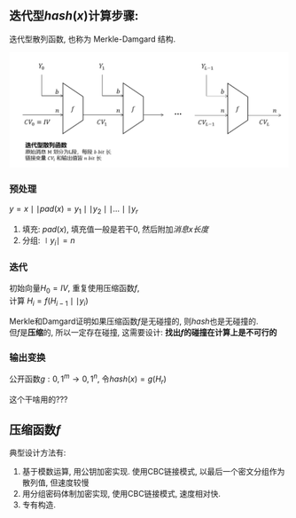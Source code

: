 ## 迭代型$hash(x)$计算步骤:

迭代型散列函数, 也称为 Merkle-Damgard 结构.

![|500](../../attach/Pasted%20image%2020230514173118.png)

### 预处理


$y=x\mid\mid pad(x)=y_{1}\mid\mid y_{2}\mid\mid\dots\mid\mid y_{r}$

1. 填充: $pad(x)$, 填充值一般是若干0, 然后附加*消息x长度*
2. 分组: $\mid y_{i}\mid =n$

### 迭代

初始向量$H_{0}=IV$, 重复使用压缩函数$f$,   
计算 $H_{i}=f(H_{i-1}\mid\mid y_{i})$

Merkle和Damgard证明如果压缩函数$f$是无碰撞的, 则$hash$也是无碰撞的.  
但$f$是**压缩**的, 所以一定存在碰撞, 这需要设计: **找出$f$的碰撞在计算上是不可行的**

### 输出变换

公开函数$g: {0,1}^{m}\rightarrow{0,1}^{n}$, 令$hash(x)=g(H_{r})$

这个干啥用的???

## 压缩函数$f$

典型设计方法有:  
1. 基于模数运算, 用公钥加密实现. 使用CBC链接模式, 以最后一个密文分组作为散列值, 但速度较慢
2. 用分组密码体制加密实现, 使用CBC链接模式, 速度相对快.
3. 专有构造.

